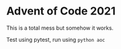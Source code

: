 # Advent of Code 2021

This is a total mess but somehow it works.

Test using pytest, run using `python aoc`